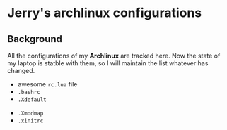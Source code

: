 Jerry's archlinux configurations
===
Background
----------

All the configurations of my **Archlinux** are tracked here. Now the state of my laptop is statble with them, so I will maintain the list whatever has changed.   
* awesome `rc.lua` file
* `.bashrc`
* `.Xdefault`
+ `.Xmodmap`
+ `.xinitrc`

